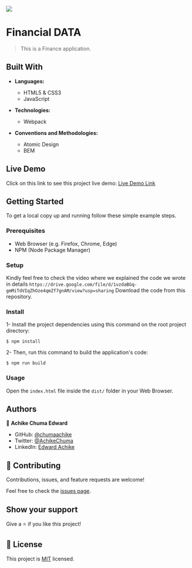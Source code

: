 ![](https://img.shields.io/badge/Microverse-blueviolet)

# Financial DATA

> This is a Finance application.


## Built With

- **Languages:**
  - HTML5 & CSS3
  - JavaScript


- **Technologies:**
  - Webpack

- **Conventions and Methodologies:**
  - Atomic Design
  - BEM

## Live Demo
Click on this link to see this project live demo: [Live Demo Link](https://regal-peony-e39c9e.netlify.app/)

## Getting Started

To get a local copy up and running follow these simple example steps.

### Prerequisites

- Web Browser (e.g. Firefox, Chrome, Edge)
- NPM (Node Package Manager)

### Setup
Kindly feel free to check the video where we explained the code we wrote in details `https://drive.google.com/file/d/1vzdaBGq-gmMiTdVIqZhOze4qmZf7gnAM/view?usp=sharing`
Download the code from this repository.

### Install

1- Install the project dependencies using this command on the root project directory:

```console
$ npm install
```

2- Then, run this command to build the application's code:

```console
$ npm run build
```

### Usage

Open the ``index.html`` file inside the ``dist/`` folder in your Web Browser.

## Authors

👤 **Achike Chuma Edward**

- GitHub: [@chumaachike](https://github.com/chumaachike)
- Twitter: [@AchikeChuma](https://twitter.com/AchikeChuma)
- LinkedIn: [Edward Achike](https://www.linkedin.com/in/edward-achike-903432111/)


## 🤝 Contributing

Contributions, issues, and feature requests are welcome!

Feel free to check the [issues page](../../issues/).

## Show your support

Give a ⭐️ if you like this project!

## 📝 License

This project is [MIT](./MIT.md) licensed.
